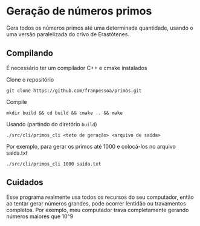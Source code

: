 # Geração de números primos
Gera todos os números primos até uma determinada quantidade, usando o uma versão paralelizada do crivo de Erastótenes.

## Compilando 
É necessário ter um compilador C++ e cmake instalados

Clone o repositório

```
git clone https://github.com/franpessoa/primos.git
```

Compile

```
mkdir build && cd build && cmake .. && make
```

Usando (partindo do diretório `build`)

```
./src/cli/primos_cli <teto de geração> <arquivo de saída>
```

Por exemplo, para gerar os primos até 1000 e colocá-los no arquivo saída.txt

```
./src/cli/primos_cli 1000 saída.txt
```

## Cuidados 
Esse programa realmente usa todos os recursos do seu computador, então ao tentar gerar números grandes, pode ocorrer lentidão ou travamentos completos. Por exemplo, meu computador trava completamente gerando números maiores que 10^9 

